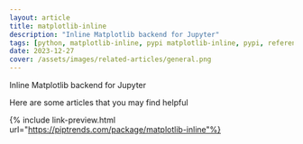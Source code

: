 ```yaml
---
layout: article
title: matplotlib-inline
description: "Inline Matplotlib backend for Jupyter"
tags: [python, matplotlib-inline, pypi matplotlib-inline, pypi, references]
date: 2023-12-27
cover: /assets/images/related-articles/general.png
---
```


Inline Matplotlib backend for Jupyter

Here are some articles that you may find helpful

{% include link-preview.html url="https://piptrends.com/package/matplotlib-inline"%}
